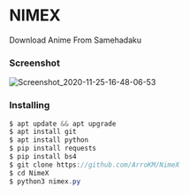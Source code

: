 <h1> NIMEX</h1>

Download Anime From Samehadaku

<h3>Screenshot</h3>

![Screenshot_2020-11-25-16-48-06-53](https://user-images.githubusercontent.com/46747652/100472733-7315a180-310f-11eb-83aa-7693f438dc61.png)

<h3>Installing</h3>

```java
$ apt update && apt upgrade
$ apt install git
$ apt install python
$ pip install requests
$ pip install bs4
$ git clone https://github.com/ArroKM/NimeX
$ cd NimeX
$ python3 nimex.py
```
